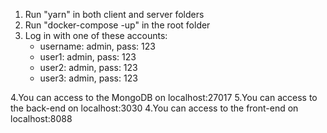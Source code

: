 1. Run "yarn" in both client and server folders
2. Run "docker-compose -up" in the root folder
3. Log in with one of these accounts:
    - username: admin, pass: 123
    - user1: admin, pass: 123
    - user2: admin, pass: 123
    - user3: admin, pass: 123

4.You can access to the MongoDB on localhost:27017
5.You can access to the back-end on localhost:3030
4.You can access to the front-end on localhost:8088